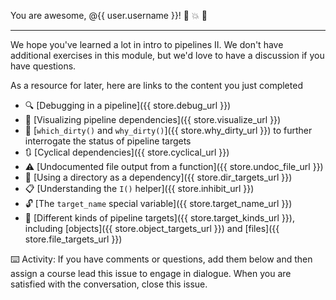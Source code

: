 You are awesome, @{{ user.username }}! :star2: :collision: :tropical_fish:

---

We hope you've learned a lot in intro to pipelines II. We don't have additional exercises in this module, but we'd love to have a discussion if you have questions. 

As a resource for later, here are links to the content you just completed

- :mag: [Debugging in a pipeline]({{ store.debug_url }})
- :eyes: [Visualizing pipeline dependencies]({{ store.visualize_url }})
- :speech_balloon: [`which_dirty()` and `why_dirty()`]({{ store.why_dirty_url }}) to further interrogate the status of pipeline targets
- :arrows_clockwise: [Cyclical dependencies]({{ store.cyclical_url }})
- :warning: [Undocumented file output from a function]({{ store.undoc_file_url }})
- :open_file_folder: [Using a directory as a dependency]({{ store.dir_targets_url }})
- :clipboard: [Understanding the `I()` helper]({{ store.inhibit_url }})
- :unlock: [The `target_name` special variable]({{ store.target_name_url }})
- :gift: [Different kinds of pipeline targets]({{ store.target_kinds_url }}), including [objects]({{ store.object_targets_url }}) and [files]({{ store.file_targets_url }})


:keyboard: Activity: If you have comments or questions, add them below and then assign a course lead this issue to engage in dialogue. When you are satisfied with the conversation, close this issue.


